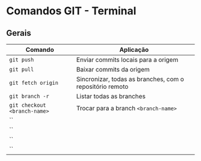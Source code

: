 # Comandos GIT - Terminal

## Gerais

| Comando | Aplicação |
| --- | --- |
| `git push` | Enviar commits locais para a origem | 
| `git pull` | Baixar commits da origem | 
| `git fetch origin` | Sincronizar, todas as branches, com o repositório remoto | 
| `git branch -r` | Listar todas as branches |
| `git checkout <branch-name>` | Trocar para a branch `<branch-name>` |
| `` | |
| `` | |
| `` | |
| `` | |
